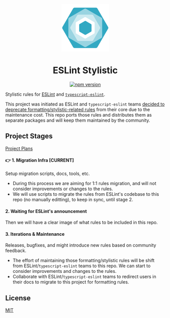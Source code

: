 <p align="center">
<img src="./public/logo.svg" width="150">
</p>

<h1 align="center">ESLint Stylistic</h1>

<p align="center">
<a href="https://npmjs.com/package/eslint-config-stylistic"><img src="https://img.shields.io/npm/v/eslint-config-stylistic?style=flat&colorA=080f12&colorB=1fa669" alt="npm version"></a>
</p>

Stylistic rules for [ESLint](https://eslint.org/) and [`typescript-eslint`](https://typescript-eslint.io/).

This project was initiated as ESLint and `typescript-eslint` teams [decided to deprecate formatting/stylistic-related rules](https://github.com/eslint/eslint/issues/17522) from their core due to the maintenance cost. This repo ports those rules and distributes them as separate packages and will keep them maintained by the community.

## Project Stages

[Project Plans](https://github.com/eslint-stylistic/eslint-stylistic/issues/1)

####  👉 1. **Migration Infra [CURRENT]** 

Setup migration scripts, docs, tools, etc. 

- During this process we are aiming for 1:1 rules migration, and will not consider improvements or changes to the rules.
- We will use scripts to migrate the rules from ESLint's codebase to this repo (no manually editting), to keep in sync, until stage 2.

#### 2. Waiting for ESLint's announcement

Then we will have a clear image of what rules to be included in this repo.

#### 3. Iterations & Maintenance

Releases, bugfixes, and might introduce new rules based on community feedback.

- The effort of maintaining those formatting/stylistic rules will be shift from ESLint/`typescript-eslint` teams to this repo. We can start to consider improvements and changes to the rules.
- Collaborate with ESLint/`typescript-eslint` teams to redirect users in their docs to migrate to this project for formatting rules.


## License

[MIT](./LICENSE)
